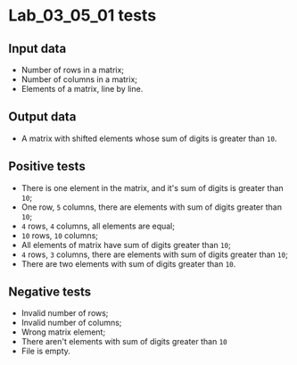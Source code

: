 # Lab_03_05_01 tests
## Input data
- Number of rows in a matrix;
- Number of columns in a matrix;
- Elements of a matrix, line by line.
## Output data
- A matrix with shifted elements whose sum of digits is greater than `10`.
## Positive tests
- There is one element in the matrix, and it's sum of digits is greater than `10`;
- One row, `5` columns, there are elements with sum of digits greater than `10`;
- `4` rows, `4` columns, all elements are equal;
- `10` rows, `10` columns;
- All elements of matrix have sum of digits greater than `10`;
- `4` rows, `3` columns, there are elements with sum of digits greater than `10`;
- There are two elements with sum of digits greater than `10`.
## Negative tests
- Invalid number of rows;
- Invalid number of columns;
- Wrong matrix element;
- There aren't elements with sum of digits greater than `10`
- File is empty.